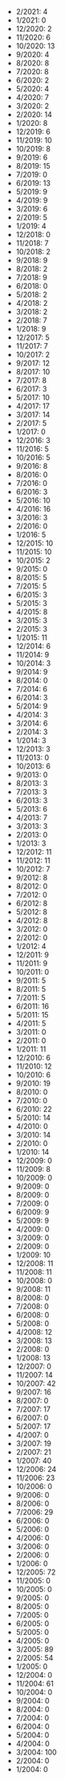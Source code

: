 *  2/2021: 4
*  1/2021: 0
*  12/2020: 2
*  11/2020: 6
*  10/2020: 13
*  9/2020: 4
*  8/2020: 8
*  7/2020: 8
*  6/2020: 2
*  5/2020: 4
*  4/2020: 7
*  3/2020: 2
*  2/2020: 14
*  1/2020: 8
*  12/2019: 6
*  11/2019: 10
*  10/2019: 8
*  9/2019: 6
*  8/2019: 15
*  7/2019: 0
*  6/2019: 13
*  5/2019: 9
*  4/2019: 9
*  3/2019: 6
*  2/2019: 5
*  1/2019: 4
*  12/2018: 0
*  11/2018: 7
*  10/2018: 2
*  9/2018: 9
*  8/2018: 2
*  7/2018: 9
*  6/2018: 0
*  5/2018: 2
*  4/2018: 2
*  3/2018: 2
*  2/2018: 7
*  1/2018: 9
*  12/2017: 5
*  11/2017: 7
*  10/2017: 2
*  9/2017: 12
*  8/2017: 10
*  7/2017: 8
*  6/2017: 3
*  5/2017: 10
*  4/2017: 17
*  3/2017: 14
*  2/2017: 5
*  1/2017: 0
*  12/2016: 3
*  11/2016: 5
*  10/2016: 5
*  9/2016: 8
*  8/2016: 0
*  7/2016: 0
*  6/2016: 3
*  5/2016: 10
*  4/2016: 16
*  3/2016: 3
*  2/2016: 0
*  1/2016: 5
*  12/2015: 10
*  11/2015: 10
*  10/2015: 2
*  9/2015: 0
*  8/2015: 5
*  7/2015: 5
*  6/2015: 3
*  5/2015: 3
*  4/2015: 8
*  3/2015: 3
*  2/2015: 3
*  1/2015: 11
*  12/2014: 6
*  11/2014: 9
*  10/2014: 3
*  9/2014: 9
*  8/2014: 0
*  7/2014: 6
*  6/2014: 3
*  5/2014: 9
*  4/2014: 3
*  3/2014: 6
*  2/2014: 3
*  1/2014: 3
*  12/2013: 3
*  11/2013: 0
*  10/2013: 6
*  9/2013: 0
*  8/2013: 3
*  7/2013: 3
*  6/2013: 3
*  5/2013: 6
*  4/2013: 7
*  3/2013: 3
*  2/2013: 0
*  1/2013: 3
*  12/2012: 11
*  11/2012: 11
*  10/2012: 7
*  9/2012: 8
*  8/2012: 0
*  7/2012: 0
*  6/2012: 8
*  5/2012: 8
*  4/2012: 8
*  3/2012: 0
*  2/2012: 0
*  1/2012: 4
*  12/2011: 9
*  11/2011: 9
*  10/2011: 0
*  9/2011: 5
*  8/2011: 5
*  7/2011: 5
*  6/2011: 16
*  5/2011: 15
*  4/2011: 5
*  3/2011: 0
*  2/2011: 0
*  1/2011: 11
*  12/2010: 6
*  11/2010: 12
*  10/2010: 6
*  9/2010: 19
*  8/2010: 0
*  7/2010: 0
*  6/2010: 22
*  5/2010: 14
*  4/2010: 0
*  3/2010: 14
*  2/2010: 0
*  1/2010: 14
*  12/2009: 0
*  11/2009: 8
*  10/2009: 0
*  9/2009: 0
*  8/2009: 0
*  7/2009: 0
*  6/2009: 9
*  5/2009: 9
*  4/2009: 0
*  3/2009: 0
*  2/2009: 0
*  1/2009: 10
*  12/2008: 11
*  11/2008: 11
*  10/2008: 0
*  9/2008: 11
*  8/2008: 0
*  7/2008: 0
*  6/2008: 0
*  5/2008: 0
*  4/2008: 12
*  3/2008: 13
*  2/2008: 0
*  1/2008: 13
*  12/2007: 0
*  11/2007: 14
*  10/2007: 42
*  9/2007: 16
*  8/2007: 0
*  7/2007: 17
*  6/2007: 0
*  5/2007: 17
*  4/2007: 0
*  3/2007: 19
*  2/2007: 21
*  1/2007: 40
*  12/2006: 24
*  11/2006: 23
*  10/2006: 0
*  9/2006: 0
*  8/2006: 0
*  7/2006: 29
*  6/2006: 0
*  5/2006: 0
*  4/2006: 0
*  3/2006: 0
*  2/2006: 0
*  1/2006: 0
*  12/2005: 72
*  11/2005: 0
*  10/2005: 0
*  9/2005: 0
*  8/2005: 0
*  7/2005: 0
*  6/2005: 0
*  5/2005: 0
*  4/2005: 0
*  3/2005: 89
*  2/2005: 54
*  1/2005: 0
*  12/2004: 0
*  11/2004: 61
*  10/2004: 0
*  9/2004: 0
*  8/2004: 0
*  7/2004: 0
*  6/2004: 0
*  5/2004: 0
*  4/2004: 0
*  3/2004: 100
*  2/2004: 0
*  1/2004: 0